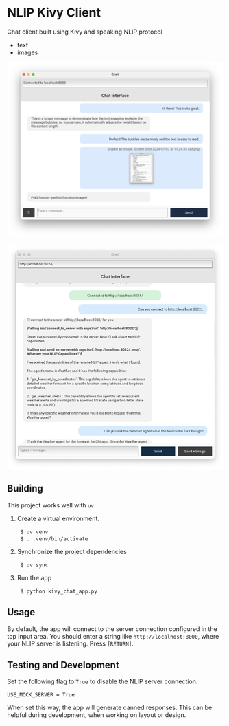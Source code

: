 
# NLIP Kivy Client

Chat client built using Kivy and speaking NLIP protocol

- text
- images

![Mach2 Screenshot](imgs/mach2-1.png)

![Mach2 Screenshot the Second](imgs/mach2-2.png)


## Building

This project works well with `uv`.

1. Create a virtual environment.

        $ uv venv
    	$ . .venv/bin/activate
		
2. Synchronize the project dependencies

        $ uv sync
		
3. Run the app

        $ python kivy_chat_app.py
		

## Usage

By default, the app will connect to the server connection configured in the top input area.  You should enter a string like `http://localhost:8000`, where your NLIP server is listening.  Press `[RETURN]`.


## Testing and Development

Set the following flag to `True` to disable the NLIP server connection.

    USE_MOCK_SERVER = True
	
When set this way, the app will generate canned responses.  This can be helpful during development, when working on layout or design.


